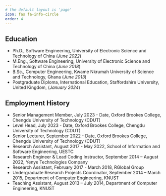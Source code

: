 ```yaml
---
# the default layout is 'page'
icon: fas fa-info-circle
order: 4
---
```

## Education
- Ph.D., Software Engineering, University of Electronic Science and Technology of China (_June 2022_)       		
- M.Eng., Software Engineering, University of Electronic Science and Technology of China (_June 2018_)	 			        		
- B.Sc., Computer Engineering, Kwame Nkrumah University of Science and Technology, Ghana (_June 2013_)
- Postgraduate Diploma, International Education, Staffordshire University, United Kingdom, (_January 2024_)

## Employment History
- Senior Management Member, July 2023 - Date, Oxford Brookes College, Chengdu University of Technology (CDUT)
- Level Head, July 2023 - Date, Oxford Brookes College, Chengdu University of Technology (CDUT)
- Senior Lecturer, September 2022 - Date, Oxford Brookes College, Chengdu University of Technology (CDUT)
- Research Assistant, August 2017 - May 2022, School of Information and Software Engineering, UESTC
- Research Engineer & Lead Coding Instructor, September 2014 – August 2022, Yenye Technologies Company
- Research Assistant, February 2017 - March 2018, RGlobal Group
- Undergraduate Research Projects Coordinator, September 2014 – March 2015, Department of Computer Engineering, KNUST
- Teaching Assistant, August 2013 – July 2014, Department of Computer Engineering, KNUST